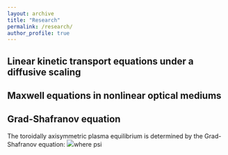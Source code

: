 ```yaml
---
layout: archive
title: "Research"
permalink: /research/
author_profile: true
---
```



Linear kinetic transport equations under a diffusive scaling
--------------------------

Maxwell equations in nonlinear optical mediums
------------------------

Grad-Shafranov equation
--------------------------
The toroidally axisymmetric plasma equilibrium is determined by the Grad-Shafranov equation:
<img src="https://latex.codecogs.com/gif.latex?$$-r\widetilde{\nabla}\left(\frac{1}{r}\widetilde{\nabla}\psi\right)
= \mu_0 r^2\frac{\partial p}{\partial \psi}+\frac{1}{2}\frac{\partial g^2}{\partial \psi}$$," />where psi 

